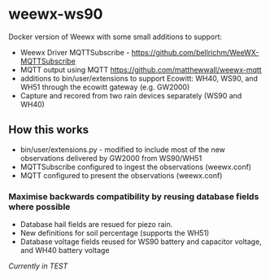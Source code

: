 # weewx-ws90

Docker version of Weewx with some small additions to support:
* Weewx Driver MQTTSubscribe - https://github.com/bellrichm/WeeWX-MQTTSubscribe
* MQTT output using MQTT https://github.com/matthewwall/weewx-mqtt
* additions to bin/user/extensions to support Ecowitt: WH40, WS90, and WH51 through the ecowitt gateway (e.g. GW2000)
* Capture and recored from two rain devices separately (WS90 and WH40)

## How this works
* bin/user/extensions.py - modified to include most of the new observations delivered by GW2000 from WS90/WH51
* MQTTSubscribe configured to ingest the observations (weewx.conf)
* MQTT configured to present the observations (weewx.conf)

### Maximise backwards compatibility by reusing database fields where possible
* Database hail fields are resued for piezo rain.
* New definitions for soil percentage (supports the WH51)
* Database voltage fields reused for WS90 battery and capacitor voltage, and WH40 battery voltage

*Currently in TEST*
